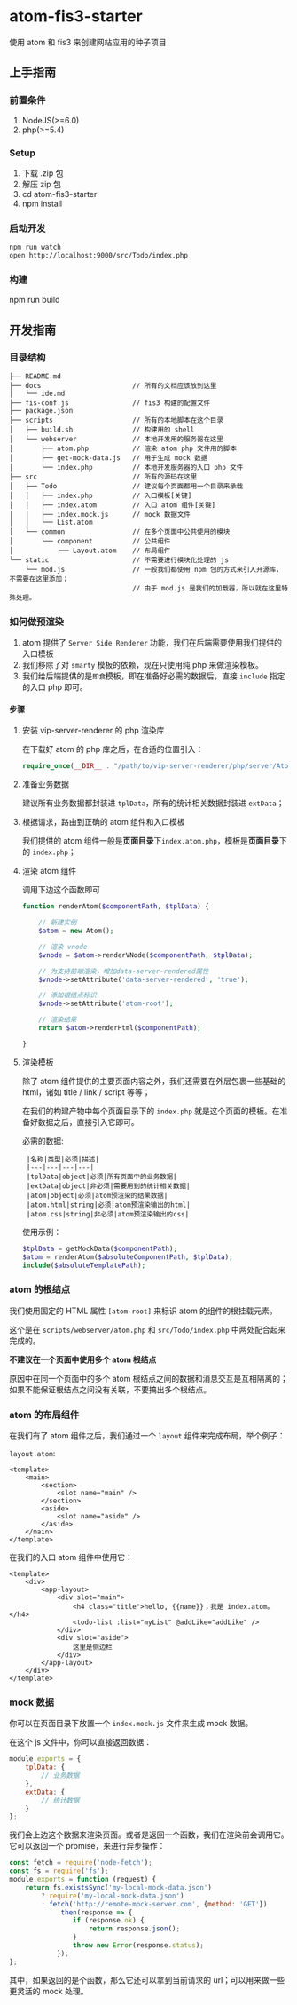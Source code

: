 # atom-fis3-starter

使用 atom 和 fis3 来创建网站应用的种子项目

## 上手指南

### 前置条件

1. NodeJS(>=6.0)
2. php(>=5.4)

### Setup

1. 下载 .zip 包
2. 解压 zip 包
3. cd atom-fis3-starter
4. npm install

### 启动开发

```sh
npm run watch
open http://localhost:9000/src/Todo/index.php
```

### 构建

npm run build

## 开发指南

### 目录结构

```text
├── README.md
├── docs                       // 所有的文档应该放到这里
│   └── ide.md
├── fis-conf.js                // fis3 构建的配置文件
├── package.json               
├── scripts                    // 所有的本地脚本在这个目录
│   ├── build.sh               // 构建用的 shell
│   └── webserver              // 本地开发用的服务器在这里
│       ├── atom.php           // 渲染 atom php 文件用的脚本
│       ├── get-mock-data.js   // 用于生成 mock 数据
│       └── index.php          // 本地开发服务器的入口 php 文件
├── src                        // 所有的源码在这里
│   ├── Todo                   // 建议每个页面都用一个目录来承载
│   │   ├── index.php          // 入口模板[关键]
│   │   ├── index.atom         // 入口 atom 组件[关键]
│   │   ├── index.mock.js      // mock 数据文件
│   │   └── List.atom          
│   └── common                 // 在多个页面中公共使用的模块
│       └── component          // 公共组件
│           └── Layout.atom    // 布局组件
└── static                     // 不需要进行模块化处理的 js
    └── mod.js                 // 一般我们都使用 npm 包的方式来引入开源库，不需要在这里添加；
                               // 由于 mod.js 是我们的加载器，所以就在这里特殊处理。
```


### 如何做预渲染

1. atom 提供了 `Server Side Renderer` 功能，我们在后端需要使用我们提供的入口模板
1. 我们移除了对 `smarty` 模板的依赖，现在只使用纯 php 来做渲染模板。
1. 我们给后端提供的是`即食`模板，即在准备好必需的数据后，直接 `include` 指定的入口 php 即可。

#### 步骤

1. 安装 vip-server-renderer 的 php 渲染库

    在下载好 atom 的 php 库之后，在合适的位置引入：

    ```php
    require_once(__DIR__ . "/path/to/vip-server-renderer/php/server/Atom.class.php");
    ```

1. 准备业务数据

    建议所有业务数据都封装进 `tplData`，所有的统计相关数据封装进 `extData`；

1. 根据请求，路由到正确的 atom 组件和入口模板

    我们提供的 atom 组件一般是**页面目录**下`index.atom.php`，模板是**页面目录**下的 `index.php`；

1. 渲染 atom 组件

    调用下边这个函数即可

    ```php
    function renderAtom($componentPath, $tplData) {

        // 新建实例
        $atom = new Atom();

        // 渲染 vnode
        $vnode = $atom->renderVNode($componentPath, $tplData);

        // 为支持前端渲染，增加data-server-rendered属性
        $vnode->setAttribute('data-server-rendered', 'true');

        // 添加根结点标识
        $vnode->setAttribute('atom-root');

        // 渲染结果
        return $atom->renderHtml($componentPath);

    }
    ```

1. 渲染模板

    除了 atom 组件提供的主要页面内容之外，我们还需要在外层包裹一些基础的 html，诸如 title / link / script 等等；

    在我们的构建产物中每个页面目录下的 `index.php` 就是这个页面的模板。在准备好数据之后，直接引入它即可。

    必需的数据:

        |名称|类型|必须|描述|
        |---|---|---|---|
        |tplData|object|必须|所有页面中的业务数据|
        |extData|object|非必须|需要用到的统计相关数据|
        |atom|object|必须|atom预渲染的结果数据|
        |atom.html|string|必须|atom预渲染输出的html|
        |atom.css|string|非必须|atom预渲染输出的css|

    使用示例：

    ```php
    $tplData = getMockData($componentPath);
    $atom = renderAtom($absoluteComponentPath, $tplData);
    include($absoluteTemplatePath);
    ```


### atom 的根结点

我们使用固定的 HTML 属性 `[atom-root]` 来标识 atom 的组件的根挂载元素。

这个是在 `scripts/webserver/atom.php` 和 `src/Todo/index.php` 中两处配合起来完成的。

**不建议在一个页面中使用多个 atom 根结点**

原因中在同一个页面中的多个 atom 根结点之间的数据和消息交互是互相隔离的；如果不能保证根结点之间没有关联，不要搞出多个根结点。

### atom 的布局组件

在我们有了 atom 组件之后，我们通过一个 `layout` 组件来完成布局，举个例子：

`layout.atom`:

```vue
<template>
    <main>
        <section>
            <slot name="main" />
        </section>
        <aside>
            <slot name="aside" />
        </aside>
    </main>
</template>
```

在我们的入口 atom 组件中使用它：

```vue
<template>
    <div>
        <app-layout>
            <div slot="main">
                <h4 class="title">hello, {{name}}；我是 index.atom。</h4>
                <todo-list :list="myList" @addLike="addLike" />
            </div>
            <div slot="aside">
                这里是侧边栏
            </div>
        </app-layout>
    </div>
</template>
```

### mock 数据

你可以在页面目录下放置一个 `index.mock.js` 文件来生成 mock 数据。

在这个 js 文件中，你可以直接返回数据：

```js
module.exports = {
    tplData: {
        // 业务数据
    },
    extData: {
        // 统计数据
    }
};
```

我们会上边这个数据来渲染页面。或者是返回一个函数，我们在渲染前会调用它。它可以返回一个 promise，来进行异步操作：

```js
const fetch = require('node-fetch');
const fs = require('fs');
module.exports = function (request) {
    return fs.existsSync('my-local-mock-data.json')
        ? require('my-local-mock-data.json')
        : fetch('http://remote-mock-server.com', {method: 'GET'})
            .then(response => {
                if (response.ok) {
                    return response.json();
                }
                throw new Error(response.status);
            });
};
```
其中，如果返回的是个函数，那么它还可以拿到当前请求的 url；可以用来做一些更灵活的 mock 处理。
